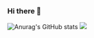 ### Hi there 👋

![Anurag's GitHub stats](https://github-readme-stats.vercel.app/api?username=soniiit&show_icons=true&theme=dracula)
![](https://komarev.com/ghpvc/?username=soniiit)

<!--
**SoniiiT/SoniiiT** is a ✨ _special_ ✨ repository because its `README.md` (this file) appears on your GitHub profile.

Here are some ideas to get you started:

- 🔭 I’m currently working on ...
- 🌱 I’m currently learning ...
- 👯 I’m looking to collaborate on ...
- 🤔 I’m looking for help with ...
- 💬 Ask me about ...
- 📫 How to reach me: ...
- 😄 Pronouns: ...
- ⚡ Fun fact: ...
-->
